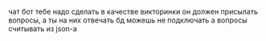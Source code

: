 чат бот тебе надо сделать в качестве викторинки
он должен присылать вопросы, а ты на них отвечать
бд можешь не подключать
а вопросы считывать из json-а